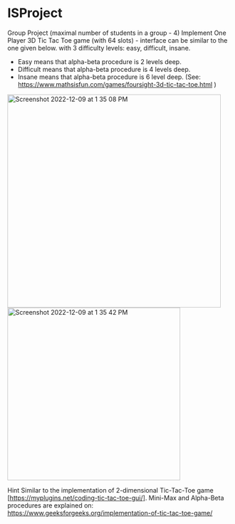 # ISProject
Group Project (maximal number of students in a group - 4)
Implement One Player 3D Tic Tac Toe game (with 64 slots) - interface can be similar to the one given below.
with 3 difficulty levels: easy, difficult, insane.
- Easy means that alpha-beta procedure is 2 levels deep.
- Difficult means that alpha-beta procedure is 4 levels deep.
- Insane means that alpha-beta procedure is 6 level deep.
(See: https://www.mathsisfun.com/games/foursight-3d-tic-tac-toe.html )
<img width="479" alt="Screenshot 2022-12-09 at 1 35 08 PM" src="https://user-images.githubusercontent.com/36088481/206770049-ca31ac8f-302e-4df0-9f9e-4bbb6c2346a8.png">
<img width="388" alt="Screenshot 2022-12-09 at 1 35 42 PM" src="https://user-images.githubusercontent.com/36088481/206770079-2a5519cc-de68-45a1-8f65-913a57518cf2.png">

Hint
Similar to the implementation of 2-dimensional Tic-Tac-Toe game [https://myplugins.net/coding-tic-tac-toe-gui/].
Mini-Max and Alpha-Beta procedures are explained on: https://www.geeksforgeeks.org/implementation-of-tic-tac-toe-game/
   
